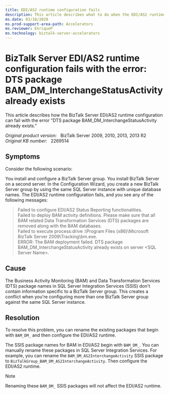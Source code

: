 ```yaml
---
title: EDI/AS2 runtime configuration fails
description: This article describes what to do when the EDI/AS2 runtime configuration fails after you create a BizTalk Server group by using an existing SQL Server instance with unique database names.
ms.date: 03/18/2020
ms.prod-support-area-path: Accelerators
ms.reviewer: EnriqueP
ms.technology: biztalk-server-accelerators
---
```

# BizTalk Server EDI/AS2 runtime configuration fails with the error: DTS package BAM_DM_InterchangeStatusActivity already exists

This article describes how the BizTalk Server EDI/AS2 runtime configuration can fail with the error "DTS package BAM_DM_InterchangeStatusActivity already exists."

_Original product version:_ &nbsp; BizTalk Server 2009, 2010, 2013, 2013 R2  
_Original KB number:_ &nbsp; 2269514

## Symptoms

Consider the following scenario:

You install and configure a BizTalk Server group. You install BizTalk Server on a second server. In the Configuration Wizard, you create a new BizTalk Server group by using the same SQL Server instance with unique database names. The EDI/AS2 runtime configuration fails, and you see any of the following messages:

> Failed to configure EDI/AS2 Status Reporting functionalities.  
> Failed to deploy BAM activity definitions. Please make sure that all BAM related Data Transformation Services (DTS) packages are removed along with the BAM databases.  
> Failed to execute process:drive :\Program Files (x86)\Microsoft BizTalk Server 2009\Tracking\bm.exe.  
> ERROR: The BAM deployment failed. DTS package BAM_DM_InterchangeStatusActivity already exists on server \<SQL Server Name>.

## Cause

The Business Activity Monitoring (BAM) and Data Transformation Services (DTS) package names in SQL Server Integration Services (SSIS) don't contain information specific to a BizTalk Server group. This creates a conflict when you're configuring more than one BizTalk Server group against the same SQL Server instance.

## Resolution

To resolve this problem, you can rename the existing packages that begin with `BAM_DM_` and then configure the EDI/AS2 runtime.

The SSIS package names for BAM in EDI/AS2 begin with `BAM_DM_`. You can manually rename these packages in SQL Server Integration Services. For example, you can rename the `BAM_DM_AS2InterchangeActivity` SSIS package to `BizTalkGroup_BAM_DM_AS2InterchangeActivity`. Then configure the EDI/AS2 runtime.

> [!NOTE]
> Renaming these `BAM_DM_` SSIS packages will not affect the EDI/AS2 runtime.
